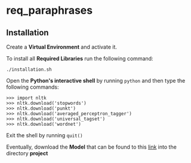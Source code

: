 # req_paraphrases

## Installation

Create a **Virtual Environment** and activate it.


To install all **Required Libraries** run the following command:
```
./installation.sh
```

Open the **Python's interactive shell** by running `python` and then type the following commands:
```
>>> import nltk
>>> nltk.download('stopwords')
>>> nltk.download('punkt')
>>> nltk.download('averaged_perceptron_tagger')
>>> nltk.download('universal_tagset')
>>> nltk.download('wordnet')
```
Exit the shell by running `quit()`


Eventually, download the **Model** that can be found to this 
[link](http://doi.org/10.5281/zenodo.1199620) into the directory **project**
